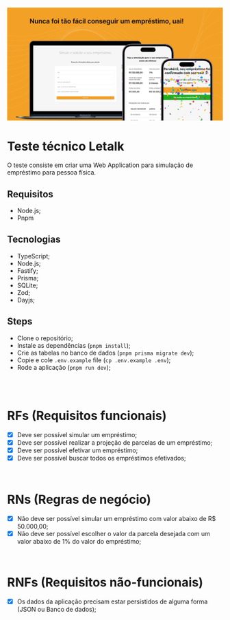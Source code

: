 ![Cover](./.github/cover.png)

# Teste técnico Letalk

O teste consiste em criar uma Web Application para simulação de empréstimo para pessoa física.

## Requisitos

- Node.js;
- Pnpm

## Tecnologias

- TypeScript;
- Node.js;
- Fastify;
- Prisma;
- SQLite;
- Zod;
- Dayjs;

## Steps

- Clone o repositório;
- Instale as dependências (`pnpm install`);
- Crie as tabelas no banco de dados (`pnpm prisma migrate dev`);
- Copie e cole `.env.example` file (`cp .env.example .env`);
- Rode a aplicação (`pnpm run dev`);

<br/>
<br/>

# RFs (Requisitos funcionais)

- [x] Deve ser possível simular um empréstimo;
- [x] Deve ser possível realizar a projeção de parcelas de um empréstimo;
- [x] Deve ser possível efetivar um empréstimo;
- [x] Deve ser possível buscar todos os empréstimos efetivados;

<br/>

# RNs (Regras de negócio)

- [x] Não deve ser possível simular um empréstimo com valor abaixo de R$ 50.000,00;
- [x] Não deve ser possível escolher o valor da parcela desejada com um valor abaixo de 1% do valor do empréstimo;

<br/>

# RNFs (Requisitos não-funcionais)

- [x] Os dados da aplicação precisam estar persistidos de alguma forma (JSON ou Banco de dados);
